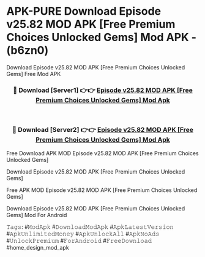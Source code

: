 # APK-PURE Download Episode v25.82 MOD APK [Free Premium Choices Unlocked Gems] Mod APK - (b6zn0)
Download Episode v25.82 MOD APK [Free Premium Choices Unlocked Gems] Free Mod APK

<div align="center">
<h3>🔴 Download [Server1] 👉👉 <a href="https://apk-comot.site?title=Episode_v25.82_MOD_APK_[Free_Premium_Choices_Unlocked_Gems]">Episode v25.82 MOD APK [Free Premium Choices Unlocked Gems] Mod Apk</a></h3><br>

<h3>🔴 Download [Server2] 👉👉 <a href="https://apk-comot.site?title=Episode_v25.82_MOD_APK_[Free_Premium_Choices_Unlocked_Gems]">Episode v25.82 MOD APK [Free Premium Choices Unlocked Gems] Mod Apk</a></h3>
</div>


Free Download APK MOD Episode v25.82 MOD APK [Free Premium Choices Unlocked Gems]

Download Episode v25.82 MOD APK [Free Premium Choices Unlocked Gems] 

Free APK MOD Episode v25.82 MOD APK [Free Premium Choices Unlocked Gems] 

Download Episode v25.82 MOD APK [Free Premium Choices Unlocked Gems] Mod For Android

𝚃𝚊𝚐𝚜: #𝙼𝚘𝚍𝙰𝚙𝚔 #𝙳𝚘𝚠𝚗𝚕𝚘𝚊𝚍𝙼𝚘𝚍𝙰𝚙𝚔 #𝙰𝚙𝚔𝙻𝚊𝚝𝚎𝚜𝚝𝚅𝚎𝚛𝚜𝚒𝚘𝚗 #𝙰𝚙𝚔𝚄𝚗𝚕𝚒𝚖𝚒𝚝𝚎𝚍𝙼𝚘𝚗𝚎𝚢 #𝙰𝚙𝚔𝚄𝚗𝚕𝚘𝚌𝚔𝙰𝚕𝚕 #𝙰𝚙𝚔𝙽𝚘𝙰𝚍𝚜 #𝚄𝚗𝚕𝚘𝚌𝚔𝙿𝚛𝚎𝚖𝚒𝚞𝚖 #𝙵𝚘𝚛𝙰𝚗𝚍𝚛𝚘𝚒𝚍 #𝙵𝚛𝚎𝚎𝙳𝚘𝚠𝚗𝚕𝚘𝚊𝚍 #home_design_mod_apk